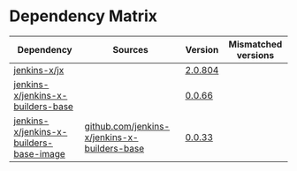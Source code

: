 # Dependency Matrix

Dependency | Sources | Version | Mismatched versions
---------- | ------- | ------- | -------------------
[jenkins-x/jx](https://github.com/jenkins-x/jx) |  | [2.0.804](https://github.com/jenkins-x/jx/releases/tag/v2.0.804) | 
[jenkins-x/jenkins-x-builders-base](https://github.com/jenkins-x/jenkins-x-builders-base) |  | [0.0.66](https://github.com/jenkins-x/jenkins-x-builders-base/releases/tag/v0.0.66) | 
[jenkins-x/jenkins-x-builders-base-image](https://github.com/jenkins-x/jenkins-x-builders-base-image) | [github.com/jenkins-x/jenkins-x-builders-base](https://github.com/jenkins-x/jenkins-x-builders-base.git) | [0.0.33]() | 
